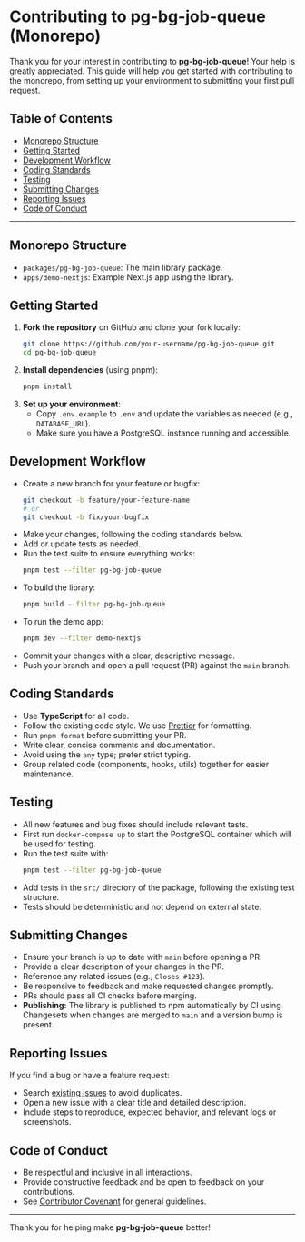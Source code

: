 # Contributing to pg-bg-job-queue (Monorepo)

Thank you for your interest in contributing to **pg-bg-job-queue**! Your help is greatly appreciated. This guide will help you get started with contributing to the monorepo, from setting up your environment to submitting your first pull request.

## Table of Contents

- [Monorepo Structure](#monorepo-structure)
- [Getting Started](#getting-started)
- [Development Workflow](#development-workflow)
- [Coding Standards](#coding-standards)
- [Testing](#testing)
- [Submitting Changes](#submitting-changes)
- [Reporting Issues](#reporting-issues)
- [Code of Conduct](#code-of-conduct)

---

## Monorepo Structure

- `packages/pg-bg-job-queue`: The main library package.
- `apps/demo-nextjs`: Example Next.js app using the library.

## Getting Started

1. **Fork the repository** on GitHub and clone your fork locally:
   ```bash
   git clone https://github.com/your-username/pg-bg-job-queue.git
   cd pg-bg-job-queue
   ```
2. **Install dependencies** (using pnpm):
   ```bash
   pnpm install
   ```
3. **Set up your environment**:
   - Copy `.env.example` to `.env` and update the variables as needed (e.g., `DATABASE_URL`).
   - Make sure you have a PostgreSQL instance running and accessible.

## Development Workflow

- Create a new branch for your feature or bugfix:
  ```bash
  git checkout -b feature/your-feature-name
  # or
  git checkout -b fix/your-bugfix
  ```
- Make your changes, following the coding standards below.
- Add or update tests as needed.
- Run the test suite to ensure everything works:
  ```bash
  pnpm test --filter pg-bg-job-queue
  ```
- To build the library:
  ```bash
  pnpm build --filter pg-bg-job-queue
  ```
- To run the demo app:
  ```bash
  pnpm dev --filter demo-nextjs
  ```
- Commit your changes with a clear, descriptive message.
- Push your branch and open a pull request (PR) against the `main` branch.

## Coding Standards

- Use **TypeScript** for all code.
- Follow the existing code style. We use [Prettier](https://prettier.io/) for formatting.
- Run `pnpm format` before submitting your PR.
- Write clear, concise comments and documentation.
- Avoid using the `any` type; prefer strict typing.
- Group related code (components, hooks, utils) together for easier maintenance.

## Testing

- All new features and bug fixes should include relevant tests.
- First run `docker-compose up` to start the PostgreSQL container which will be used for testing.
- Run the test suite with:
  ```bash
  pnpm test --filter pg-bg-job-queue
  ```
- Add tests in the `src/` directory of the package, following the existing test structure.
- Tests should be deterministic and not depend on external state.

## Submitting Changes

- Ensure your branch is up to date with `main` before opening a PR.
- Provide a clear description of your changes in the PR.
- Reference any related issues (e.g., `Closes #123`).
- Be responsive to feedback and make requested changes promptly.
- PRs should pass all CI checks before merging.
- **Publishing:** The library is published to npm automatically by CI using Changesets when changes are merged to `main` and a version bump is present.

## Reporting Issues

If you find a bug or have a feature request:

- Search [existing issues](https://github.com/your-username/pg-bg-job-queue/issues) to avoid duplicates.
- Open a new issue with a clear title and detailed description.
- Include steps to reproduce, expected behavior, and relevant logs or screenshots.

## Code of Conduct

- Be respectful and inclusive in all interactions.
- Provide constructive feedback and be open to feedback on your contributions.
- See [Contributor Covenant](https://www.contributor-covenant.org/) for general guidelines.

---

Thank you for helping make **pg-bg-job-queue** better!
